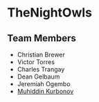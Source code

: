 
# TheNightOwls

## Team Members
* Christian Brewer
* Victor Torres
* Charles Trangay
* Dean Gelbaum
* Jeremiah Ogembo
* [Muhiddin Kurbonov](https://github.com/muhiddinkurbonov)
